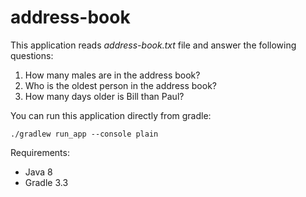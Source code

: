 # address-book

This application reads *address-book.txt* file and answer the following questions:

1. How many males are in the address book?
2. Who is the oldest person in the address book?
3. How many days older is Bill than Paul?

You can run this application directly from gradle:

`./gradlew run_app --console plain`

Requirements:
* Java 8
* Gradle 3.3
